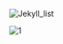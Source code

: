 ![Jekyll_list](https://img.shields.io/github/commit-activity/w/Hiroto-S/jekyll_list.svg?label=7%2F22&logo=jekyll_list&logoColor=blue)

![1](https://img.shields.io/badge/dynamic/json.svg?color=ff69b4&label=Omri&prefix=qiita&query=1&suffix=members&url=https%3A%2F%2Fyoussefomri.github.io%2Fr4nd%2F)